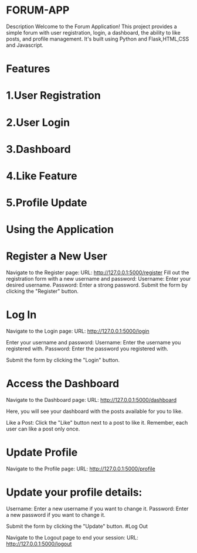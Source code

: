 # FORUM-APP
Description
Welcome to the Forum Application! This project provides a simple forum with user registration, login, a dashboard, the ability to like posts, and profile management. It's built using Python and Flask,HTML,CSS and Javascript.
# Features
# 1.User Registration
# 2.User Login
# 3.Dashboard
# 4.Like Feature
# 5.Profile Update
# Using the Application
# Register a New User
Navigate to the Register page:
URL: http://127.0.0.1:5000/register
Fill out the registration form with a new username and password:
 Username: Enter your desired username.
 Password: Enter a strong password.
Submit the form by clicking the "Register" button.
# Log In
Navigate to the Login page:
URL: http://127.0.0.1:5000/login

 Enter your username and password:
 Username: Enter the username you registered with.
 Password: Enter the password you registered with.
 
Submit the form by clicking the "Login" button.


# Access the Dashboard
Navigate to the Dashboard page:
URL: http://127.0.0.1:5000/dashboard

Here, you will see your dashboard with the posts available for you to like.

Like a Post:
Click the "Like" button next to a post to like it. Remember, each user can like a post only once.

# Update Profile
Navigate to the Profile page:
URL: http://127.0.0.1:5000/profile
# Update your profile details:
Username: Enter a new username if you want to change it.
Password: Enter a new password if you want to change it.

Submit the form by clicking the "Update" button.
#Log Out

Navigate to the Logout page to end your session:
URL: http://127.0.0.1:5000/logout
